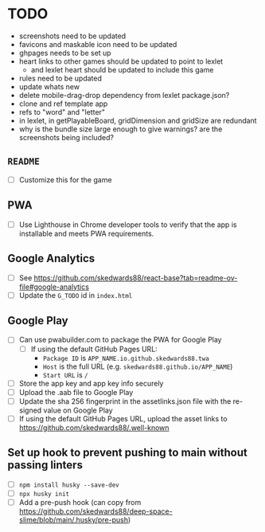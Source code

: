 # TODO

- screenshots need to be updated
- favicons and maskable icon need to be updated
- ghpages needs to be set up
- heart links to other games should be updated to point to lexlet
  - and lexlet heart should be updated to include this game
- rules need to be updated
- update whats new
- delete mobile-drag-drop dependency from lexlet package.json?
- clone and ref template app
- refs to "word" and "letter"
- in lexlet, in getPlayableBoard, gridDimension and gridSize are redundant
- why is the bundle size large enough to give warnings? are the screenshots being included?

## `README`

- [ ] Customize this for the game

## PWA

- [ ] Use Lighthouse in Chrome developer tools to verify that the app is installable and meets PWA requirements.

## Google Analytics

- [ ] See https://github.com/skedwards88/react-base?tab=readme-ov-file#google-analytics
- [ ] Update the `G_TODO` id in `index.html`

## Google Play

- [ ] Can use pwabuilder.com to package the PWA for Google Play
  - [ ] If using the default GitHub Pages URL:
    - `Package ID` is `APP_NAME.io.github.skedwards88.twa`
    - `Host` is the full URL (e.g. `skedwards88.github.io/APP_NAME`)
    - `Start URL` is `/`
- [ ] Store the app key and app key info securely
- [ ] Upload the .aab file to Google Play
- [ ] Update the sha 256 fingerprint in the assetlinks.json file with the re-signed value on Google Play
- [ ] If using the default GitHub Pages URL, upload the asset links to https://github.com/skedwards88/.well-known

## Set up hook to prevent pushing to main without passing linters

- [ ] `npm install husky --save-dev`
- [ ] `npx husky init`
- [ ] Add a pre-push hook (can copy from https://github.com/skedwards88/deep-space-slime/blob/main/.husky/pre-push)
